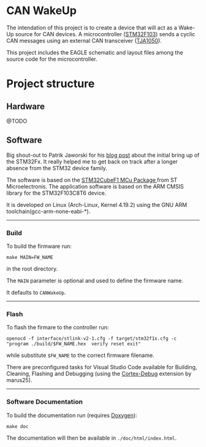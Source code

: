 # CAN WakeUp

The intendation of this project is to create a device that will act as a Wake-Up source for CAN devices.
A microcontroller ([STM32F103](https://www.st.com/en/microcontrollers/stm32f103c8.html)) sends a cyclic CAN messages using an external CAN transceiver ([TJA1050](https://www.nxp.com/docs/en/data-sheet/TJA1050.pdf)).

This project includes the EAGLE schematic and layout files among the source code for the microcontroller.

# Project structure

## Hardware
@TODO

## Software
Big shout-out to Patrik Jaworski for his [blog post](http://regalis.com.pl/en/arm-cortex-stm32-gnulinux/) about the initial bring up of the STM32Fx.
It really helped me to get back on track after a longer absence from the STM32 device family.

The software is based on the [STM32CubeF1 MCu Package ](https://www.st.com/en/embedded-software/stm32cubef1.html) from ST Microelectronis.
The application software is based on the ARM CMSIS library for the STM32F103C8T6 device.

It is developed on Linux (Arch-Linux, Kernel 4.19.2) using the GNU ARM toolchain(gcc-arm-none-eabi-*).

---

### Build

To build the firmware run:

    make MAIN=FW_NAME
in the root directory.

The `MAIN` parameter is optional and used to define the firmware name.

It defaults to `CANWakeUp`.

---

### Flash

To flash the firmare to the controller run:

    openocd -f interface/stlink-v2-1.cfg -f target/stm32f1x.cfg -c "program ./build/$FW_NAME.hex  verify reset exit"
while substitute `$FW_NAME` to the correct firmware filename.

There are preconfigured tasks for Visual Studio Code available for Building, Cleaning, Flashing and Debugging (using the [Cortex-Debug](https://marcelball.ca/projects/cortex-debug) extension by marus25).

---

### Software Documentation

To build the documentation run (requires [Doxygen](http://doxygen.nl/)):

    make doc

The documentation will then be available in `./doc/html/index.html`.

